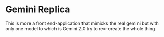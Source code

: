 # Gemini Replica 

This is more a front end-application that mimicks the real gemini but with only one model to which is Gemini 2.0 try to re=-create the whole thing 